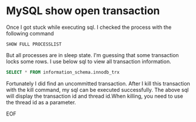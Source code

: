 # MySQL show open transaction
Once I got stuck while executing sql. I checked the process with the following command
```
SHOW FULL PROCESSLIST  
```
But all processes are in sleep state. I'm guessing that some transaction locks some rows.
I use below sql to view all transaction information.
```sql
SELECT * FROM information_schema.innodb_trx
```
Fortunately I did find an uncommitted transaction. After I kill this transaction with the kill command, my sql can be executed successfully.
The above sql will display the transaction id and thread id.When killing, you need to use the thread id as a parameter.

EOF